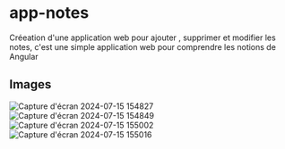 # app-notes
Créeation d'une application web pour ajouter , supprimer et modifier les notes, c'est une simple application web pour comprendre les notions de Angular

## Images 

![Capture d'écran 2024-07-15 154827](https://github.com/user-attachments/assets/74786c3a-1cfb-4405-a45b-52fe7709bc16)
![Capture d'écran 2024-07-15 154849](https://github.com/user-attachments/assets/ac9df040-88ad-481f-a93b-4e21d859a759)
![Capture d'écran 2024-07-15 155002](https://github.com/user-attachments/assets/73837484-f2bc-45c9-9385-879d585fe347)
![Capture d'écran 2024-07-15 155016](https://github.com/user-attachments/assets/6514b01a-f1bd-4995-91bd-8c928603ca59)
